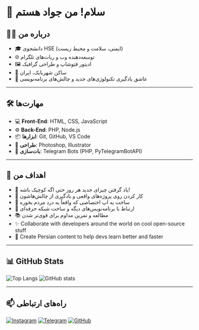 # 👋 سلام! من جواد هستم

## 🧑‍💻 درباره من

- 🎓 دانشجوی HSE (ایمنی، سلامت و محیط زیست)
- 🌐 توسعه‌دهنده وب و ربات‌های تلگرام
- 🖼️ ادیتور فتوشاپ و طراحی گرافیک
- 🏡 ساکن شهربابک، ایران
- 🚀 عاشق یادگیری تکنولوژی‌های جدید و چالش‌های برنامه‌نویسی

---

## 🛠️ مهارت‌ها

- 💻 **Front-End**: HTML, CSS, JavaScript
- ⚙️ **Back-End**: PHP, Node.js
- 📦 **ابزارها**: Git, GitHub, VS Code
- 🎨 **طراحی**: Photoshop, Illustrator
- 🤖 **بات‌سازی**: Telegram Bots (PHP, PyTelegramBotAPI)


---

## 🎯 اهداف من

- 🌱 یاد گرفتن چیزای جدید هر روز حتی اگه کوچیک باشه!
- 🔧 کار کردن روی پروژه‌های واقعی و یادگیری از چالش‌هاشون
- 🚀 ساخت یه اپ اختصاصی که واقعاً به درد مردم بخوره
- 💬 ارتباط با برنامه‌نویس‌های دیگه و ساخت شبکه حرفه‌ای
- 📚 مطالعه و تمرین مداوم برای قوی‌تر شدن
- ✨ Collaborate with developers around the world on cool open-source stuff
- 🎥 Create Persian content to help devs learn better and faster

---

## 📊 GitHub Stats

![Top Langs](https://github-readme-stats.vercel.app/api/top-langs/?username=yourusername&layout=compact&theme=radical)
![GitHub stats](https://github-readme-stats.vercel.app/api?username=yourusername&show_icons=true&theme=radical)

---

## 📫 راه‌های ارتباطی

[![Instagram](https://img.shields.io/badge/Instagram-E4405F?style=for-the-badge&logo=instagram&logoColor=white)](https://instagram.com/Javad.sec)
[![Telegram](https://img.shields.io/badge/Telegram-26A5E4?style=for-the-badge&logo=telegram&logoColor=white)](https://t.me/Im_Crackere_Iran)
[![GitHub](https://img.shields.io/badge/GitHub-333?style=for-the-badge&logo=github&logoColor=white)](https://github.com/JavadSec)

